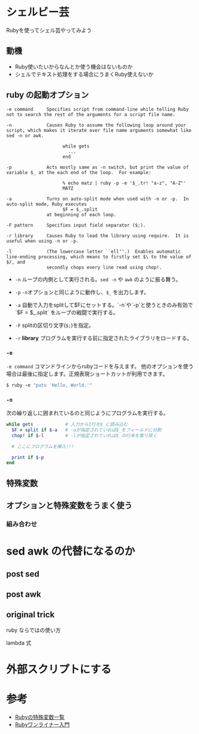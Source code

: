 # シェルビー芸

Rubyを使ってシェル芸やってみよう

## 動機

- Ruby使いたいからなんとか使う機会はないものか
- シェルでテキスト処理をする場合にうまくRuby使えないか


## ruby の起動オプション

```
-e command     Specifies script from command-line while telling Ruby not to search the rest of the arguments for a script file name.

-n             Causes Ruby to assume the following loop around your script, which makes it iterate over file name arguments somewhat like sed -n or awk.

                     while gets
                       ...
                     end

-p             Acts mostly same as -n switch, but print the value of variable $_ at the each end of the loop.  For example:

                     % echo matz | ruby -p -e '$_.tr! "a-z", "A-Z"'
                     MATZ

-a             Turns on auto-split mode when used with -n or -p.  In auto-split mode, Ruby executes
                     $F = $_.split
               at beginning of each loop.

-F pattern     Specifies input field separator ($;).

-r library     Causes Ruby to load the library using require.  It is useful when using -n or -p.

-l             (The lowercase letter ``ell''.)  Enables automatic line-ending processing, which means to firstly set $\ to the value of $/, and
               secondly chops every line read using chop!.

```


- `-n` ループの内側として実行される。`sed -n` や `awk` のように振る舞う。

- `-p` `-n`オプションと同じように動作し、`$_` を出力します。

- `-a` 自動で入力をsplitして$Fにセットする。`-n`や`-p`と使うときのみ有効で`$F = $_.split` をループの戦闘で実行する。

- `-F` splitの区切り文字(`$;`)を指定。

- `-r` **library** プログラムを実行する前に指定されたライブラリをロードする。



### `-e`

`-e command` コマンドラインからrubyコードを与えます。
他のオプションを使う場合は最後に指定します。正規表現ショートカットが利用できます。

```ruby
$ ruby -e "puts 'Hello, World.'"
```

### `-n`

次の繰り返しに囲まれているのと同じようにプログラムを実行する。

```ruby
while gets            # 入力から1行を$_に読み込む
  $F = split if $-a   # -aが指定されていれば$_をフィールドに分割
  chop! if $-l        # -lが指定されていれば$_の行末を取り除く

  # ここにプログラムを挿入!!!

  print if $-p
end
```


## 特殊変数

## オプションと特殊変数をうまく使う

### 組み合わせ

# sed awk の代替になるのか

## post sed

## post awk

## original trick

ruby ならではの使い方

lambda 式

# 外部スクリプトにする


# 参考

- [Rubyの特殊変数一覧](https://gist.github.com/kwatch/2814940)
- [Rubyワンライナー入門](http://maeharin.hatenablog.com/entry/20130113/ruby_oneliner)

